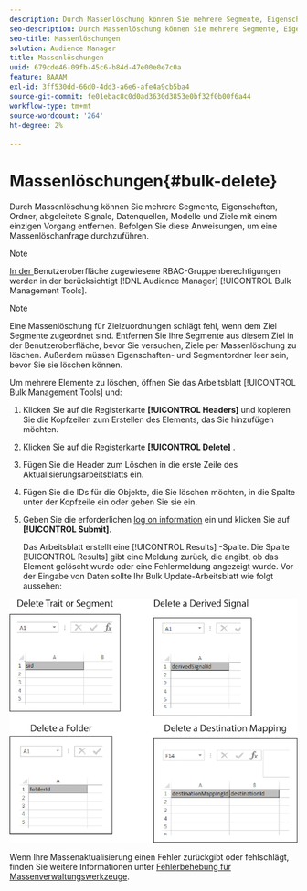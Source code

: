 ```yaml
---
description: Durch Massenlöschung können Sie mehrere Segmente, Eigenschaften, Ordner, abgeleitete Signale, Datenquellen, Modelle und Ziele mit einem einzigen Vorgang entfernen. Befolgen Sie diese Anweisungen, um eine Massenlöschanfrage durchzuführen.
seo-description: Durch Massenlöschung können Sie mehrere Segmente, Eigenschaften, Ordner, abgeleitete Signale, Datenquellen, Modelle und Ziele mit einem einzigen Vorgang entfernen. Befolgen Sie diese Anweisungen, um eine Massenlöschanfrage durchzuführen.
seo-title: Massenlöschungen
solution: Audience Manager
title: Massenlöschungen
uuid: 679cde46-09fb-45c6-b84d-47e00e0e7c0a
feature: BAAAM
exl-id: 3ff530dd-66d0-4dd3-a6e6-afe4a9cb5ba4
source-git-commit: fe01ebac8c0d0ad3630d3853e0bf32f0b00f6a44
workflow-type: tm+mt
source-wordcount: '264'
ht-degree: 2%

---
```


# Massenlöschungen{#bulk-delete}

Durch Massenlöschung können Sie mehrere Segmente, Eigenschaften, Ordner, abgeleitete Signale, Datenquellen, Modelle und Ziele mit einem einzigen Vorgang entfernen. Befolgen Sie diese Anweisungen, um eine Massenlöschanfrage durchzuführen.

<!-- 

<p>t_bulk_delete.xml </p>

 -->

>[!NOTE]
>
>[In der ](../../features/administration/administration-overview.md) Benutzeroberfläche zugewiesene RBAC-Gruppenberechtigungen werden in der berücksichtigt  [!DNL Audience Manager]   [!UICONTROL Bulk Management Tools].

>[!NOTE]
>
>Eine Massenlöschung für Zielzuordnungen schlägt fehl, wenn dem Ziel Segmente zugeordnet sind. Entfernen Sie Ihre Segmente aus diesem Ziel in der Benutzeroberfläche, bevor Sie versuchen, Ziele per Massenlöschung zu löschen. Außerdem müssen Eigenschaften- und Segmentordner leer sein, bevor Sie sie löschen können.

Um mehrere Elemente zu löschen, öffnen Sie das Arbeitsblatt [!UICONTROL Bulk Management Tools] und:

1. Klicken Sie auf die Registerkarte **[!UICONTROL Headers]** und kopieren Sie die Kopfzeilen zum Erstellen des Elements, das Sie hinzufügen möchten.
2. Klicken Sie auf die Registerkarte **[!UICONTROL Delete]** .
3. Fügen Sie die Header zum Löschen in die erste Zeile des Aktualisierungsarbeitsblatts ein.
4. Fügen Sie die IDs für die Objekte, die Sie löschen möchten, in die Spalte unter der Kopfzeile ein oder geben Sie sie ein.
5. Geben Sie die erforderlichen [log on information](../../reference/bulk-management-tools/bulk-management-intro.md#auth-reqs) ein und klicken Sie auf **[!UICONTROL Submit]**.

   Das Arbeitsblatt erstellt eine [!UICONTROL Results] -Spalte. Die Spalte [!UICONTROL Results] gibt eine Meldung zurück, die angibt, ob das Element gelöscht wurde oder eine Fehlermeldung angezeigt wurde.
Vor der Eingabe von Daten sollte Ihr Bulk Update-Arbeitsblatt wie folgt aussehen:

![](assets/delete.png)

Wenn Ihre Massenaktualisierung einen Fehler zurückgibt oder fehlschlägt, finden Sie weitere Informationen unter [Fehlerbehebung für Massenverwaltungswerkzeuge](../../reference/bulk-management-tools/bulk-troubleshooting.md).
